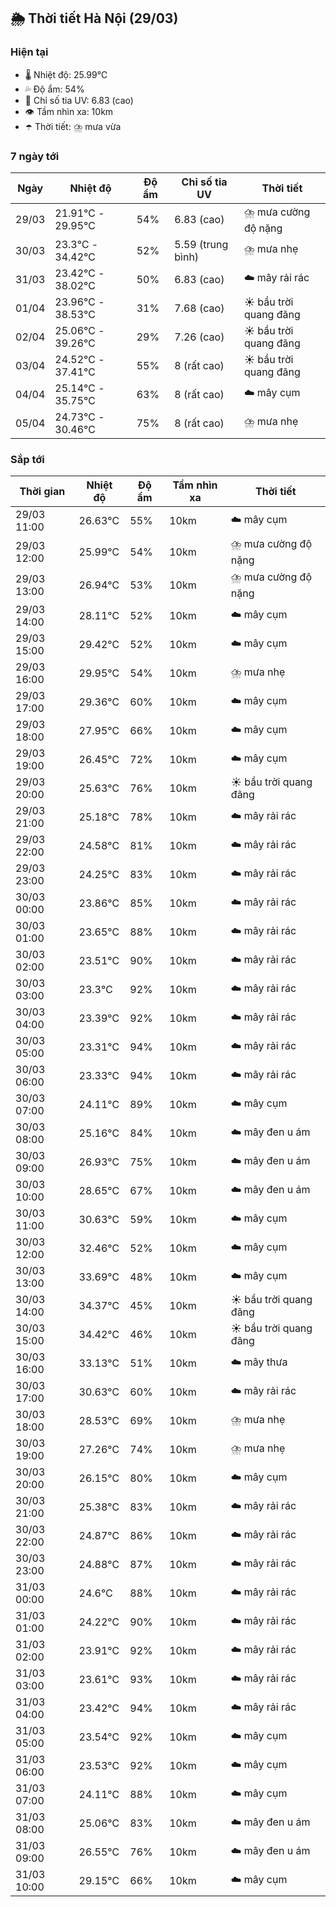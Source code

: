## 🌦️ Thời tiết Hà Nội (29/03)

### Hiện tại

- 🌡️ Nhiệt độ: 25.99℃
- 💦 Độ ẩm: 54%
- 🌟 Chỉ số tia UV: 6.83 (cao)
- 👁️ Tầm nhìn xa: 10km
- ☂️ Thời tiết: ⛈️ mưa vừa

### 7 ngày tới

| Ngày | Nhiệt độ | Độ ẩm | Chỉ số tia UV | Thời tiết |
| --- | --- | --- | --- | --- |
| 29/03 | 21.91℃ - 29.95℃ | 54% | 6.83 (cao) | ⛈️ mưa cường độ nặng |
| 30/03 | 23.3℃ - 34.42℃ | 52% | 5.59 (trung bình) | ⛈️ mưa nhẹ |
| 31/03 | 23.42℃ - 38.02℃ | 50% | 6.83 (cao) | ☁️ mây rải rác |
| 01/04 | 23.96℃ - 38.53℃ | 31% | 7.68 (cao) | ☀️ bầu trời quang đãng |
| 02/04 | 25.06℃ - 39.26℃ | 29% | 7.26 (cao) | ☀️ bầu trời quang đãng |
| 03/04 | 24.52℃ - 37.41℃ | 55% | 8 (rất cao) | ☀️ bầu trời quang đãng |
| 04/04 | 25.14℃ - 35.75℃ | 63% | 8 (rất cao) | ☁️ mây cụm |
| 05/04 | 24.73℃ - 30.46℃ | 75% | 8 (rất cao) | ⛈️ mưa nhẹ |

### Sắp tới

| Thời gian | Nhiệt độ | Độ ẩm | Tầm nhìn xa | Thời tiết |
| --- | --- | --- | --- | --- |
| 29/03 11:00 | 26.63℃ | 55% | 10km | ☁️ mây cụm |
| 29/03 12:00 | 25.99℃ | 54% | 10km | ⛈️ mưa cường độ nặng |
| 29/03 13:00 | 26.94℃ | 53% | 10km | ⛈️ mưa cường độ nặng |
| 29/03 14:00 | 28.11℃ | 52% | 10km | ☁️ mây cụm |
| 29/03 15:00 | 29.42℃ | 52% | 10km | ☁️ mây cụm |
| 29/03 16:00 | 29.95℃ | 54% | 10km | ⛈️ mưa nhẹ |
| 29/03 17:00 | 29.36℃ | 60% | 10km | ☁️ mây cụm |
| 29/03 18:00 | 27.95℃ | 66% | 10km | ☁️ mây cụm |
| 29/03 19:00 | 26.45℃ | 72% | 10km | ☁️ mây cụm |
| 29/03 20:00 | 25.63℃ | 76% | 10km | ☀️ bầu trời quang đãng |
| 29/03 21:00 | 25.18℃ | 78% | 10km | ☁️ mây rải rác |
| 29/03 22:00 | 24.58℃ | 81% | 10km | ☁️ mây rải rác |
| 29/03 23:00 | 24.25℃ | 83% | 10km | ☁️ mây rải rác |
| 30/03 00:00 | 23.86℃ | 85% | 10km | ☁️ mây rải rác |
| 30/03 01:00 | 23.65℃ | 88% | 10km | ☁️ mây rải rác |
| 30/03 02:00 | 23.51℃ | 90% | 10km | ☁️ mây rải rác |
| 30/03 03:00 | 23.3℃ | 92% | 10km | ☁️ mây rải rác |
| 30/03 04:00 | 23.39℃ | 92% | 10km | ☁️ mây rải rác |
| 30/03 05:00 | 23.31℃ | 94% | 10km | ☁️ mây rải rác |
| 30/03 06:00 | 23.33℃ | 94% | 10km | ☁️ mây rải rác |
| 30/03 07:00 | 24.11℃ | 89% | 10km | ☁️ mây cụm |
| 30/03 08:00 | 25.16℃ | 84% | 10km | ☁️ mây đen u ám |
| 30/03 09:00 | 26.93℃ | 75% | 10km | ☁️ mây đen u ám |
| 30/03 10:00 | 28.65℃ | 67% | 10km | ☁️ mây đen u ám |
| 30/03 11:00 | 30.63℃ | 59% | 10km | ☁️ mây cụm |
| 30/03 12:00 | 32.46℃ | 52% | 10km | ☁️ mây cụm |
| 30/03 13:00 | 33.69℃ | 48% | 10km | ☁️ mây cụm |
| 30/03 14:00 | 34.37℃ | 45% | 10km | ☀️ bầu trời quang đãng |
| 30/03 15:00 | 34.42℃ | 46% | 10km | ☀️ bầu trời quang đãng |
| 30/03 16:00 | 33.13℃ | 51% | 10km | ☁️ mây thưa |
| 30/03 17:00 | 30.63℃ | 60% | 10km | ☁️ mây rải rác |
| 30/03 18:00 | 28.53℃ | 69% | 10km | ⛈️ mưa nhẹ |
| 30/03 19:00 | 27.26℃ | 74% | 10km | ⛈️ mưa nhẹ |
| 30/03 20:00 | 26.15℃ | 80% | 10km | ☁️ mây cụm |
| 30/03 21:00 | 25.38℃ | 83% | 10km | ☁️ mây rải rác |
| 30/03 22:00 | 24.87℃ | 86% | 10km | ☁️ mây rải rác |
| 30/03 23:00 | 24.88℃ | 87% | 10km | ☁️ mây rải rác |
| 31/03 00:00 | 24.6℃ | 88% | 10km | ☁️ mây rải rác |
| 31/03 01:00 | 24.22℃ | 90% | 10km | ☁️ mây rải rác |
| 31/03 02:00 | 23.91℃ | 92% | 10km | ☁️ mây rải rác |
| 31/03 03:00 | 23.61℃ | 93% | 10km | ☁️ mây rải rác |
| 31/03 04:00 | 23.42℃ | 94% | 10km | ☁️ mây rải rác |
| 31/03 05:00 | 23.54℃ | 92% | 10km | ☁️ mây cụm |
| 31/03 06:00 | 23.53℃ | 92% | 10km | ☁️ mây cụm |
| 31/03 07:00 | 24.11℃ | 88% | 10km | ☁️ mây cụm |
| 31/03 08:00 | 25.06℃ | 83% | 10km | ☁️ mây đen u ám |
| 31/03 09:00 | 26.55℃ | 76% | 10km | ☁️ mây đen u ám |
| 31/03 10:00 | 29.15℃ | 66% | 10km | ☁️ mây cụm |
